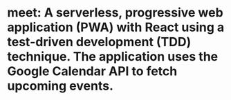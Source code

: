 # meet: A serverless, progressive web application (PWA) with React using a test-driven development (TDD) technique. The application uses the Google Calendar API to fetch upcoming events.
